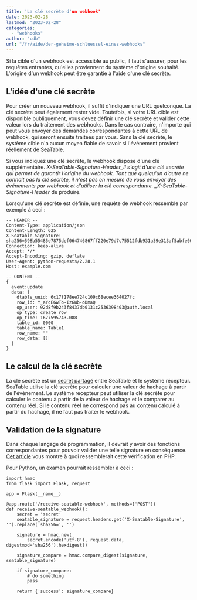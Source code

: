 ```yaml
---
title: 'La clé secrète d'un webhook'
date: 2023-02-28
lastmod: "2023-02-28"
categories: 
  - "webhooks"
author: "cdb"
url: "/fr/aide/der-geheime-schluessel-eines-webhooks"
---
```


Si la cible d'un webhook est accessible au public, il faut s'assurer, pour les requêtes entrantes, qu'elles proviennent du système d'origine souhaité. L'origine d'un webhook peut être garantie à l'aide d'une clé secrète.

## L'idée d'une clé secrète

Pour créer un nouveau webhook, il suffit d'indiquer une URL quelconque. La clé secrète peut également rester vide. Toutefois, si votre URL cible est disponible publiquement, vous devez définir une clé secrète et valider cette valeur lors du traitement des webhooks. Dans le cas contraire, n'importe qui peut vous envoyer des demandes correspondantes à cette URL de webhook, qui seront ensuite traitées par vous. Sans la clé secrète, le système cible n'a aucun moyen fiable de savoir si l'événement provient réellement de SeaTable.

Si vous indiquez une clé secrète, le webhook dispose d'une clé supplémentaire. _X-SeaTable-Signature-Header_Il s'agit d'une clé secrète qui permet de garantir l'origine du webhook. Tant que quelqu'un d'autre ne connaît pas la clé secrète, il n'est pas en mesure de vous envoyer des événements par webhook et d'utiliser la clé correspondante. \_X-SeaTable-Signature-Header_ de produire.

Lorsqu'une clé secrète est définie, une requête de webhook ressemble par exemple à ceci :

```
-- HEADER --
Content-Type: application/json
Content-Length: 625
X-Seatable-Signature: sha256=598b55485e7875def064746867ff220e79d7c75512fdb931a39e313af5abfe60
Connection: keep-alive
Accept: */*
Accept-Encoding: gzip, deflate
User-Agent: python-requests/2.28.1
Host: example.com

-- CONTENT --
{
  event:update
  data: {
    dtable_uuid: 6c17f178ee724c109c68ecee364027fc
    row_id: Y_aYcE6wTo-IzGWb-oDmaQ
    op_user: 92d8f9b243f8437db0131c2536398403@auth.local
    op_type: create_row
    op_time: 1677595743.088
    table_id: 0000
    table_name: Table1
    row_name: ""
    row_data: []
  }
}

```

## Le calcul de la clé secrète

La clé secrète est un [secret partagé](https://en.wikipedia.org/wiki/Shared_secret) entre SeaTable et le système récepteur. SeaTable utilise la clé secrète pour calculer une valeur de hachage à partir de l'événement. Le système récepteur peut utiliser la clé secrète pour calculer le contenu à partir de la valeur de hachage et le comparer au contenu réel. Si le contenu réel ne correspond pas au contenu calculé à partir du hachage, il ne faut pas traiter le webhook.

## Validation de la signature

Dans chaque langage de programmation, il devrait y avoir des fonctions correspondantes pour pouvoir valider une telle signature en conséquence. [Cet article](https://seatable.io/fr/docs/webhooks/verarbeitung-eines-webhooks-mit-hilfe-von-php/) vous montre à quoi ressemblerait cette vérification en PHP.

Pour Python, un examen pourrait ressembler à ceci :

```
import hmac
from flask import Flask, request

app = Flask(__name__)

@app.route('/receive-seatable-webhook', methods=['POST'])
def receive-seatable_webhook():
    secret = 'secret'
    seatable_signature = request.headers.get('X-Seatable-Signature', '').replace('sha256=', '')

    signature = hmac.new(
        secret.encode('utf-8'), request.data, digestmod='sha256').hexdigest()

    signature_compare = hmac.compare_digest(signature, seatable_signature)

    if signature_compare:
        # do something
        pass

    return {'success': signature_compare}

```
